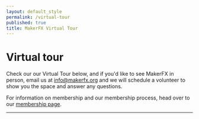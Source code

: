 ```yaml
---
layout: default_style
permalink: /virtual-tour
published: true
title: MakerFX Virtual Tour
---
```


# Virtual tour

Check our our Virtual Tour below, and if you'd like to see MakerFX in person, email us at <info@makerfx.org> and we will schedule a volunteer to show you the space and answer any questions.


For information on membership and our membership process, head over to our [membership page](/membership).

---

<p align="center">
  <script src="https://static.kuula.io/embed.js" data-kuula="https://kuula.co/share/collection/7Pmh5?fs=1&amp;vr=1&amp;sd=1&amp;initload=0&amp;thumbs=1&amp;info=0&amp;logo=bWVkaWEvNDYyOS81ZjM1LWU1MGEtZWJlYi1jMTM5LnBuZw==" data-width="500px" data-height="500px">
  </script>
</p>
